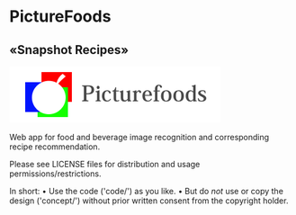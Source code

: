 # PictureFoods
## «Snapshot Recipes»

![Picturefoods Logo](https://raw.githubusercontent.com/schafeld/picturefoods/master/concept/artwork/logo/logo-picturefoods.png?token=AE0dfVgQZkr2lAa8F2BUth2Ls4AYCt1Uks5ckd8iwA%3D%3D)

Web app for food and beverage image recognition and corresponding recipe recommendation.

Please see LICENSE files for distribution and usage permissions/restrictions. 

In short: 
• Use the code ('code/') as you like.
• But do *not* use or copy the design ('concept/') without prior written consent from the copyright holder.
